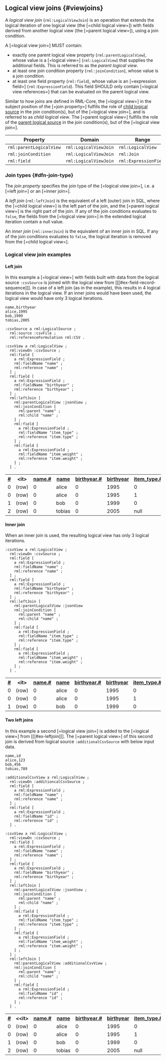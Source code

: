 ## Logical view joins {#viewjoins}

A <dfn>logical view join</dfn> (`rml:LogicalViewJoin`) is an operation that extends the logical iteration of one logical view (the [=child logical view=]) with fields derived from another logical view (the [=parent logical view=]),
using a <a data-cite="RML-Core#dfn-join-condition">join condition</a>.

A [=logical view join=] MUST contain:
- exactly one parent logical view property (`rml:parentLogicalView`), whose value is a [=logical view=] (`rml:LogicalView`) that supplies the additional fields. This is referred to as the <dfn>parent logical view</dfn>.
- at least one join condition property (`rml:joinCondition`), whose value is a <a data-cite="RML-Core#dfn-join-condition">join condition</a>.
- at least one field property (`rml:field`), whose value is an [=expression field=] (`rml:ExpressionField`). This field SHOULD only contain [=logical view references=] that can be evaluated on the parent logical view. 

Similar to how  <a data-cite="RML-Core#joins">joins are defined in RML-Core</a>,
the [=logical view=] in the subject position of the [=join property=] fulfills the role of <!-- TODO reference to core child logical source when available-->[child logical source]() in the <a data-cite="RML-Core#dfn-join-condition">join condition(s)</a>, but of the [=logical view join=], and is referred to as <dfn>child logical view</dfn>.
The [=parent logical view=] fulfills the role of the <!-- TODO reference to core parent logical source when available-->[parent logical source]() in the <a data-cite="RML-Core#dfn-join-condition">join condition(s)</a>, but of the [=logical view join=].

| Property                | Domain                | Range                 |
|-------------------------|-----------------------|-----------------------|
| `rml:parentLogicalView` | `rml:LogicalViewJoin` | `rml:LogicalView`     |
| `rml:joinCondition`     | `rml:LogicalViewJoin` | `rml:Join`            |
| `rml:field`             | `rml:LogicalViewJoin` | `rml:ExpressionField` |

### Join types {#dfn-join-type}

The <dfn>join property</dfn> specifies the join type of the [=logical view join=], i.e. a [=left join=] or an [=inner join=].

A <dfn>left join</dfn> (`rml:leftJoin`) is the equivalent of a left (outer) join in SQL, where the [=child logical view=] is the left part of the join, and the [=parent logical view=] is the right part of the join. If any of the <a data-cite="RML-Core#dfn-join-condition">join conditions</a> evaluates to `false`, the fields from the [=logical view join=] in the extended logical iteration contain a null value.

An <dfn>inner join</dfn> (`rml:innerJoin`) is the equivalent of an inner join in SQL. If any of the <a data-cite="RML-Core#dfn-join-condition">join conditions</a> evaluates to `false`, the logical iteration is removed from the [=child logical view=].

### Logical view join examples

#### Left join

<aside class=example id=ex-leftjoin>

In this example a [=logical view=] with fields built with data from the logical source `:csvSource` is joined with the logical view from [[[#ex-field-record-sequence]]]. 
In case of a left join (as in the example), this results in 4 logical iterations in the logical view. 
If an inner joins would have been used, the logical view would have only 3 logical iterations. 

<aside class="ex-input">

```csv
name,birthyear
alice,1995
bob,1999
tobias,2005
```

</aside>

<aside class=ex-mapping>

```turtle
:csvSource a rml:LogicalSource ;
  rml:source :csvFile ;
  rml:referenceFormulation rml:CSV .
  
:csvView a rml:LogicalView ;
  rml:viewOn :csvSource ;
  rml:field [
    a rml:ExpressionField ; 
    rml:fieldName "name" ;
    rml:reference "name" ;
  ] ;
  rml:field [
    a rml:ExpressionField ;
    rml:fieldName "birthyear" ;
    rml:reference "birthyear" ;
  ] ;
  rml:leftJoin [
    rml:parentLogicalView :jsonView ;
    rml:joinCondition [
      rml:parent "name" ;
      rml:child "name" ;
    ] ; 
    rml:field [
      a rml:ExpressionField ; 
      rml:fieldName "item_type" ;
      rml:reference "item.type" ;
    ] ;
    rml:field [
      a rml:ExpressionField ;
      rml:fieldName "item_weight" ;
      rml:reference "item.weight" ;
    ] ;
  ] .
```

</aside>

<aside class="ex-intermediate">
<table>
    <tr>
        <th><u>#</u></th>
        <th>&lt;it&gt;</th>
        <th><u>name.#</u></th>
        <th><u>name</u></th>
        <th><u>birthyear.#</u></th>
        <th><u>birthyear</u></th>
        <th><u>item_type.#</u></th>
        <th><u>item_type</u></th>
        <th><u>item_weight.#</u></th>
        <th><u>item_weight</u></th>
    </tr>
    <tr>
        <td>0</td>
        <td>(row)</td>
        <td>0</td>
        <td>alice</td>
        <td>0</td>
        <td>1995</td>
        <td>0</td>
        <td>sword</td>
        <td>0</td>
        <td>1500 </td>
    </tr>
    <tr>
        <td>0</td>
        <td>(row)</td>
        <td>0</td>
        <td>alice</td>
        <td>0</td>
        <td>1995</td>
        <td>1</td>
        <td>shield</td>
        <td>1</td>
        <td>2500 </td>
    </tr>
    <tr>
        <td>1</td>
        <td>(row)</td>
        <td>0</td>
        <td>bob</td>
        <td>0</td>
        <td>1999</td>
        <td>0</td>
        <td>flower</td>
        <td>0</td>
        <td>15 </td>
    </tr>
    <tr>
        <td>2</td>
        <td>(row)</td>
        <td>0</td>
        <td>tobias</td>
        <td>0</td>
        <td>2005</td>
        <td>null</td>
        <td>null</td>
        <td>null</td>
        <td>null </td>
    </tr>
</table>

</aside>
</aside>

#### Inner join
<aside class=example id=ex-innerjoin>

When an inner join is used, the resulting logical view has only 3 logical iterations.

<aside class=ex-mapping>

```turtle
:csvView a rml:LogicalView ;
  rml:viewOn :csvSource ;
  rml:field [
    a rml:ExpressionField ;
    rml:fieldName "name" ;
    rml:reference "name" ;
  ] ;
  rml:field [
    a rml:ExpressionField ;
    rml:fieldName "birthyear" ;
    rml:reference "birthyear" ;
  ] ;
  rml:leftJoin [
    rml:parentLogicalView :jsonView
    rml:joinCondition [
      rml:parent "name" ;
      rml:child "name" ;
    ] ; 
    rml:field [
      a rml:ExpressionField ;
      rml:fieldName "item_type" ;
      rml:reference "item.type" ;
    ] ;
    rml:field [
      a rml:ExpressionField ;
      rml:fieldName "item_weight" ;
      rml:reference "item.weight" ;
    ] ;
  ] .
```

</aside>

<aside class="ex-intermediate">
<table>
    <tr>
        <th><u>#</u></th>
        <th>&lt;it&gt;</th>
        <th><u>name.#</u></th>
        <th><u>name</u></th>
        <th><u>birthyear.#</u></th>
        <th><u>birthyear</u></th>
        <th><u>item_type.#</u></th>
        <th><u>item_type</u></th>
        <th><u>item_weight.#</u></th>
        <th><u>item_weight</u></th>
    </tr>
    <tr>
        <td>0</td>
        <td>(row)</td>
        <td>0</td>
        <td>alice</td>
        <td>0</td>
        <td>1995</td>
        <td>0</td>
        <td>sword</td>
        <td>0</td>
        <td>1500 </td>
    </tr>
    <tr>
        <td>0</td>
        <td>(row)</td>
        <td>0</td>
        <td>alice</td>
        <td>0</td>
        <td>1995</td>
        <td>1</td>
        <td>shield</td>
        <td>1</td>
        <td>2500 </td>
    </tr>
    <tr>
        <td>1</td>
        <td>(row)</td>
        <td>0</td>
        <td>bob</td>
        <td>0</td>
        <td>1999</td>
        <td>0</td>
        <td>flower</td>
        <td>0</td>
        <td>15 </td>
    </tr>
</table>

</aside>
</aside>


#### Two left joins

<aside class=example id=ex-twoleftjoins>

In this example a second [=logical view join=] is added to the [=logical view=] from [[[#ex-leftjoin]]]. The [=parent logical view=] of this second join is derived from logical source `:additionalCsvSource` with below input data.
<aside class=ex-input>

```csv
name,id
alice,123
bob,456
tobias,789
```
</aside>

<aside class=ex-mapping>

```turtle
:additionalCsvView a rml:LogicalView ;
  rml:viewOn :additioncalCsvSource ;
  rml:field [
    a rml:ExpressionField ;
    rml:fieldName "name" ;
    rml:reference "name" ;
  ] ;
  rml:field [
    a rml:ExpressionField ;
    rml:fieldName "id" ;
    rml:reference "id" ;
  ] . 

:csvView a rml:LogicalView ;
  rml:viewOn :csvSource ;
  rml:field [
    a rml:ExpressionField ;
    rml:fieldName "name" ;
    rml:reference "name" ;
  ] ;
  rml:field [
    a rml:ExpressionField ;
    rml:fieldName "birthyear" ;
    rml:reference "birthyear" ;
  ] ;
  rml:leftJoin [
    rml:parentLogicalView :jsonView ;
    rml:joinCondition [
      rml:parent "name" ;
      rml:child "name" ;
    ] ; 
    rml:field [
      a rml:ExpressionField ;
      rml:fieldName "item_type" ;
      rml:reference "item.type" ;
    ] ;
    rml:field [
      a rml:ExpressionField ;
      rml:fieldName "item_weight" ;
      rml:reference "item.weight" ;
    ] ;
  ] ; 
  rml:leftJoin [
    rml:parentLogicalView :additionalCsvView ;
    rml:joinCondition [
      rml:parent "name" ;
      rml:child "name" ;
    ] ; 
    rml:field [
      a rml:ExpressionField ;
      rml:fieldName "id" ;
      rml:reference "id" ;
    ] ;
  ] .
```

</aside>

<aside class="ex-intermediate">
<table>
    <tr>
        <th><u>#</u></th>
        <th><&lt;it&gt;</th>
        <th><u>name.#</u></th>
        <th><u>name</u></th>
        <th><u>birthyear.#</u></th>
        <th><u>birthyear</u></th>
        <th><u>item_type.#</u></th>
        <th><u>item_type</u></th>
        <th><u>item_weight.#</u></th>
        <th><u>item_weight</u></th>
        <th><u>id.#</u></th>
        <th><u>id</u></th>
    </tr>
    <tr>
        <td>0</td>
        <td>(row)</td>
        <td>0</td>
        <td>alice</td>
        <td>0</td>
        <td>1995</td>
        <td>0</td>
        <td>sword</td>
        <td>0</td>
        <td>1500 </td>
        <td>0</td>
        <td>123</td>
    </tr>
    <tr>
        <td>0</td>
        <td>(row)</td>
        <td>0</td>
        <td>alice</td>
        <td>0</td>
        <td>1995</td>
        <td>1</td>
        <td>shield</td>
        <td>1</td>
        <td>2500 </td>
        <td>0</td>
        <td>123</td>
    </tr>
    <tr>
        <td>1</td>
        <td>(row)</td>
        <td>0</td>
        <td>bob</td>
        <td>0</td>
        <td>1999</td>
        <td>0</td>
        <td>flower</td>
        <td>0</td>
        <td>15 </td>
        <td>0</td>
        <td>456</td>
    </tr>
    <tr>
        <td>2</td>
        <td>(row)</td>
        <td>0</td>
        <td>tobias</td>
        <td>0</td>
        <td>2005</td>
        <td>null</td>
        <td>null</td>
        <td>null</td>
        <td>null </td>
        <td>0</td>
        <td>789</td>
    </tr>
</table>

</aside>
</aside>
